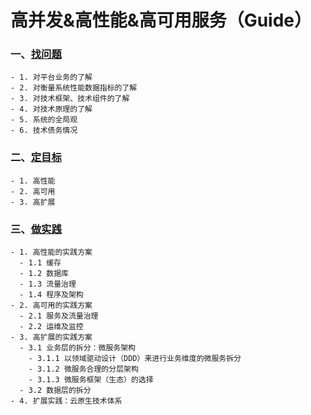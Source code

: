 高并发&高性能&高可用服务（Guide）
=============
### 一、[找问题](文档/一、找问题.md)
    - 1. 对平台业务的了解
    - 2. 对衡量系统性能数据指标的了解
    - 3. 对技术框架、技术组件的了解
    - 4. 对技术原理的了解
    - 5. 系统的全局观
    - 6. 技术债务情况
    
### 二、[定目标](文档/二、定目标.md)
    - 1. 高性能
    - 2. 高可用
    - 3. 高扩展

### 三、[做实践](文档/三、做实践.md)
    - 1. 高性能的实践方案
      - 1.1 缓存
      - 1.2 数据库
      - 1.3 流量治理
      - 1.4 程序及架构
    - 2. 高可用的实践方案
      - 2.1 服务及流量治理
      - 2.2 运维及监控
    - 3. 高扩展的实践方案
      - 3.1 业务层的拆分：微服务架构
        - 3.1.1 以领域驱动设计（DDD）来进行业务维度的微服务拆分
        - 3.1.2 微服务合理的分层架构
        - 3.1.3 微服务框架（生态）的选择
      - 3.2 数据层的拆分
    - 4. 扩展实践：云原生技术体系